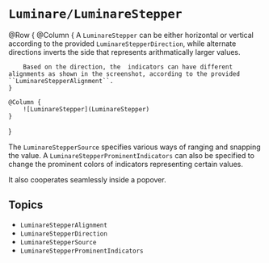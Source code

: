 # ``Luminare/LuminareStepper``

@Row {
    @Column {
        A ``LuminareStepper`` can be either horizontal or vertical according to the provided ``LuminareStepperDirection``, while alternate directions inverts the side that represents arithmatically larger values.
        
        Based on the direction, the  indicators can have different alignments as shown in the screenshot, according to the provided ``LuminareStepperAlignment``.
    }
    
    @Column {
        ![LuminareStepper](LuminareStepper)
    }
}
    
The ``LuminareStepperSource`` specifies various ways of ranging and snapping the value.
A ``LuminareStepperProminentIndicators`` can also be specified to change the prominent colors of indicators representing certain values.

It also cooperates seamlessly inside a popover.

## Topics

- ``LuminareStepperAlignment``
- ``LuminareStepperDirection``
- ``LuminareStepperSource``
- ``LuminareStepperProminentIndicators``
